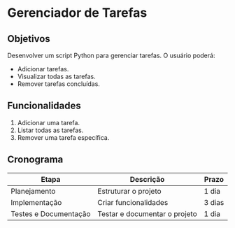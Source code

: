 # Gerenciador de Tarefas

## Objetivos
Desenvolver um script Python para gerenciar tarefas. O usuário poderá:
- Adicionar tarefas.
- Visualizar todas as tarefas.
- Remover tarefas concluídas.

## Funcionalidades
1. Adicionar uma tarefa.
2. Listar todas as tarefas.
3. Remover uma tarefa específica.

## Cronograma
| Etapa               | Descrição                     | Prazo        |
|---------------------|-------------------------------|--------------|
| Planejamento        | Estruturar o projeto          | 1 dia        |
| Implementação       | Criar funcionalidades         | 3 dias       |
| Testes e Documentação | Testar e documentar o projeto | 1 dia        |
